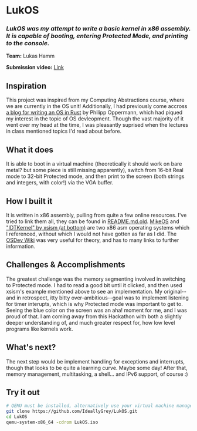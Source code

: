 # LukOS
### *LukOS was my attempt to write a basic kernel in x86 assembly. It is capable of booting, entering Protected Mode, and printing to the console.*
**Team:** Lukas Hamm

**Submission video:** [Link](https://immich.ideallygrey.uk/share/EO7G3jshKlFMZEr5R7Jhfl9MbV7VcQAfAfZHmERI5cHovynxDnNq4TGgW-kgx0TK5KI/photos/9da8da35-6139-4c22-b86d-f9837001a403)

## Inspiration
This project was inspired from my Computing Abstractions course, where we are currently in the OS unit! Additionally, I had previously come accross [a blog for writing an OS in Rust](https://os.phil-opp.com) by Philipp Oppermann, which had piqued my interest in the topic of OS devleopment. Though the vast majority of it went over my head at the time, I was pleasantly suprised when the lectures in class mentioned topics I'd read about before.

## What it does
It is able to boot in a virtual machine (theoretically it should work on bare metal? but some piece is still missing apparently), switch from 16-bit Real mode to 32-bit Protected mode, and then print to the screen (both strings and integers, with color!) via the VGA buffer.

## How I built it
It is written in x86 assembly, pulling from quite a few online resources. I've tried to link them all, they can be found in [README.md.old](./README.md.old). [MikeOS](https://mikeos.sourceforge.net/) and ["IDTKernel" by xsism (at bottom)](http://www.osdever.net/tutorials/view/interrupts-exceptions-and-idts-part-3-idts) are two x86 asm operating systems which I referenced, without which I would not have gotten as far as I did. The [OSDev Wiki](https://wiki.osdev.org) was very useful for theory, and has to many links to further information. 
## Challenges & Accomplishments
The greatest challenge was the memory segmenting involved in switching to Protected mode. I had to read a good bit until it clicked, and then used xsism's example mentioned above to see an implementation. My original--and in retrospect, itty bitty over-ambitious--goal was to implement listening for timer interupts, which is why Protected mode was important to get to.
Seeing the blue color on the screen was an aha! moment for me, and I was proud of that. I am coming away from this Hackathon with both a slightly deeper understanding of, and much greater respect for, how low level programs like kernels work.

## What's next?
The next step would be implement handling for exceptions and interrupts, though that looks to be quite a learning curve. Maybe some day! After that, memory management, multitasking, a shell... and IPv6 support, of course :)

## Try it out

```bash
# QEMU must be installed, alternatively use your virtual machine manager of choice
git clone https://github.com/IdeallyGrey/LukOS.git
cd LukOS
qemu-system-x86_64 -cdrom LukOS.iso
```
